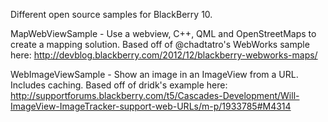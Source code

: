 Different open source samples for BlackBerry 10.


MapWebViewSample - Use a webview, C++, QML and OpenStreetMaps to create a mapping solution. Based off of @chadtatro's WebWorks sample here: http://devblog.blackberry.com/2012/12/blackberry-webworks-maps/

WebImageViewSample - Show an image in an ImageView from a URL. Includes caching. Based off of dridk's example here: http://supportforums.blackberry.com/t5/Cascades-Development/Will-ImageView-ImageTracker-support-web-URLs/m-p/1933785#M4314
